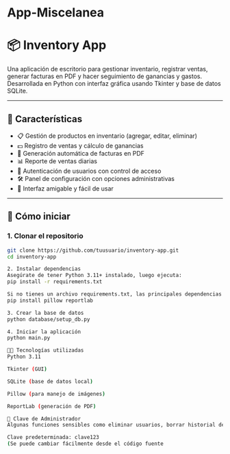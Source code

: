 # App-Miscelanea
# 📦 Inventory App

Una aplicación de escritorio para gestionar inventario, registrar ventas, generar facturas en PDF y hacer seguimiento de ganancias y gastos. Desarrollada en Python con interfaz gráfica usando Tkinter y base de datos SQLite.

---

## 🧩 Características

- 📋 Gestión de productos en inventario (agregar, editar, eliminar)
- 💵 Registro de ventas y cálculo de ganancias
- 🧾 Generación automática de facturas en PDF
- 📊 Reporte de ventas diarias
- 🔐 Autenticación de usuarios con control de acceso
- 🛠️ Panel de configuración con opciones administrativas
- 💬 Interfaz amigable y fácil de usar

---

## 🚀 Cómo iniciar

### 1. Clonar el repositorio
```bash
git clone https://github.com/tuusuario/inventory-app.git
cd inventory-app

2. Instalar dependencias
Asegúrate de tener Python 3.11+ instalado, luego ejecuta:
pip install -r requirements.txt

Si no tienes un archivo requirements.txt, las principales dependencias son:
pip install pillow reportlab

3. Crear la base de datos
python database/setup_db.py

4. Iniciar la aplicación
python main.py

🧑‍💻 Tecnologías utilizadas
Python 3.11

Tkinter (GUI)

SQLite (base de datos local)

Pillow (para manejo de imágenes)

ReportLab (generación de PDF)

🔐 Clave de Administrador
Algunas funciones sensibles como eliminar usuarios, borrar historial de ventas o eliminar productos requieren autenticación del administrador mediante clave.

Clave predeterminada: clave123
(Se puede cambiar fácilmente desde el código fuente

